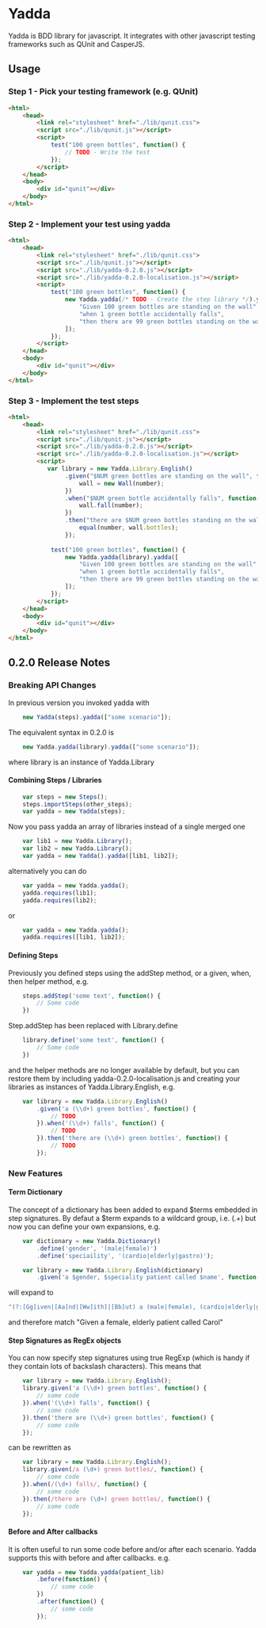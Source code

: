 # Yadda

Yadda is BDD library for javascript. It integrates with other javascript testing frameworks such as QUnit and CasperJS.

## Usage

### Step 1 - Pick your testing framework (e.g. QUnit)

```html
<html>
    <head>
        <link rel="stylesheet" href="./lib/qunit.css">
        <script src="./lib/qunit.js"></script>   
        <script>
            test("100 green bottles", function() {
                // TODO - Write the test
            });
        </script>
    </head>
    <body>
        <div id="qunit"></div>
    </body>
</html>
```

### Step 2 - Implement your test using yadda

```html
<html>
    <head>
        <link rel="stylesheet" href="./lib/qunit.css">
        <script src="./lib/qunit.js"></script>   
        <script src="./lib/yadda-0.2.0.js"></script>
        <script src="./lib/yadda-0.2.0-localisation.js"></script>
        <script>
            test("100 green bottles", function() {
                new Yadda.yadda(/* TODO - Create the step library */).yadda([
                    "Given 100 green bottles are standing on the wall",
                    "when 1 green bottle accidentally falls",
                    "then there are 99 green bottles standing on the wall"
                ]);
            });
        </script>
    </head>
    <body>
        <div id="qunit"></div>
    </body>
</html>
```

### Step 3 - Implement the test steps

```html
<html>
    <head>
        <link rel="stylesheet" href="./lib/qunit.css">
        <script src="./lib/qunit.js"></script>   
        <script src="./lib/yadda-0.2.0.js"></script>
        <script src="./lib/yadda-0.2.0-localisation.js"></script>
        <script>
           var library = new Yadda.Library.English()
                .given("$NUM green bottles are standing on the wall", function(number) {
                    wall = new Wall(number);
                })                
                .when("$NUM green bottle accidentally falls", function(number) { 
                    wall.fall(number);
                })
                .then("there are $NUM green bottles standing on the wall", function(number) {
                    equal(number, wall.bottles);
                });
                
            test("100 green bottles", function() {
                new Yadda.yadda(library).yadda([
                    "Given 100 green bottles are standing on the wall",
                    "when 1 green bottle accidentally falls",
                    "then there are 99 green bottles standing on the wall"
                ]);
            });                
        </script>
    </head>
    <body>
        <div id="qunit"></div>
    </body>
</html>
```

## 0.2.0 Release Notes

### Breaking API Changes

In previous version you invoked yadda with 
```js
    new Yadda(steps).yadda(["some scenario"]);
```
The equivalent syntax in 0.2.0 is
```js
    new Yadda.yadda(library).yadda(["some scenario"]);
```
where library is an instance of Yadda.Library
#### Combining Steps / Libraries
```js
    var steps = new Steps();
    steps.importSteps(other_steps);
    var yadda = new Yadda(steps);
```
Now you pass yadda an array of libraries instead of a single merged one
```js
    var lib1 = new Yadda.Library();
    var lib2 = new Yadda.Library();
    var yadda = new Yadda().yadda([lib1, lib2]);
```
alternatively you can do
```js
    var yadda = new Yadda.yadda();
    yadda.requires(lib1);
    yadda.requires(lib2);
```
or
```js
    var yadda = new Yadda.yadda();
    yadda.requires([lib1, lib2]);
```
#### Defining Steps
Previously you defined steps using the addStep method, or a given, when, then helper method, e.g.
```js
    steps.addStep('some text', function() {
        // Some code    
    })
```
Step.addStep has been replaced with Library.define
```js
    library.define('some text', function() {
        // Some code    
    })
```
and the helper methods are no longer available by default, but you can restore them by including yadda-0.2.0-localisation.js and creating your libraries as instances of Yadda.Library.English, e.g.
```js
    var library = new Yadda.Library.English()
        .given('a (\\d+) green bottles', function() {
            // TODO
        }).when('(\\d+) falls', function() {
            // TODO
        }).then('there are (\\d+) green bottles', function() {
            // TODO
        }); 
```
### New Features

#### Term Dictionary
The concept of a dictionary has been added to expand $terms embedded in step signatures. By defaut a $term expands to a wildcard group, i.e. (.+) but now you can define your own expansions, e.g.

```js
    var dictionary = new Yadda.Dictionary()
        .define('gender', '(male|female)')
        .define('speciaility', '(cardio|elderly|gastro)');

    var library = new Yadda.Library.English(dictionary)
        .given('a $gender, $speciality patient called $name', function() { /* TODO */ });
```
will expand to 
```js
"(?:[Gg]iven|[Aa]nd|[Ww]ith]|[Bb]ut) a (male|female), (cardio|elderly|gastro) patient called (.+)"
```
and therefore match "Given a female, elderly patient called Carol"

#### Step Signatures as RegEx objects
You can now specify step signatures using true RegExp (which is handy if they contain lots of backslash characters). This means that
```js
    var library = new Yadda.Library.English();
    library.given('a (\\d+) green bottles', function() {
        // some code
    }).when('(\\d+) falls', function() {
        // some code
    }).then('there are (\\d+) green bottles', function() {
        // some code
    }); 
```
can be rewritten as 
```js
    var library = new Yadda.Library.English();
    library.given(/a (\d+) green bottles/, function() {
        // some code
    }).when(/(\d+) falls/, function() {
        // some code
    }).then(/there are (\d+) green bottles/, function() {
        // some code
    }); 
```
#### Before and After callbacks
It is often useful to run some code before and/or after each scenario. Yadda supports this with before and after callbacks. e.g.
```js
    var yadda = new Yadda.yadda(patient_lib)
        .before(function() {
            // some code
        })
        .after(function() {
            // some code
        });
```
